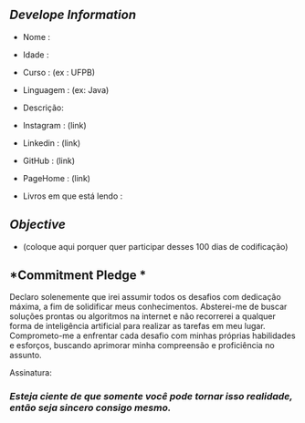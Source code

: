 ##   *Develope Information*

-  Nome :
-  Idade :
-  Curso : (ex : UFPB)
-  Linguagem : (ex: Java)


-  Descrição: 


-  Instagram : (link) 
-  Linkedin : (link)
- GitHub : (link)
- PageHome : (link) 

- Livros em que está lendo :

##  *Objective*

 - (coloque aqui porquer quer participar desses 100 dias de codificação)



## *Commitment Pledge *


Declaro solenemente que irei assumir todos os desafios com dedicação máxima, a fim de solidificar meus conhecimentos. Absterei-me de buscar soluções prontas ou algoritmos na internet e não recorrerei a qualquer forma de inteligência artificial para realizar as tarefas em meu lugar. Comprometo-me a enfrentar cada desafio com minhas próprias habilidades e esforços, buscando aprimorar minha compreensão e proficiência no assunto.

Assinatura: 








### *Esteja ciente de que somente você pode tornar isso realidade, então seja sincero consigo mesmo.*
